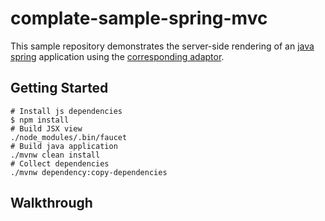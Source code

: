 # complate-sample-spring-mvc

This sample repository demonstrates the server-side rendering of an [java spring](https://spring.io) application using the [corresponding adaptor](https://github.com/complate/complate-spring-mvc).

## Getting Started

```
# Install js dependencies
$ npm install
# Build JSX view
./node_modules/.bin/faucet
# Build java application
./mvnw clean install
# Collect dependencies
./mvnw dependency:copy-dependencies

```

## Walkthrough
